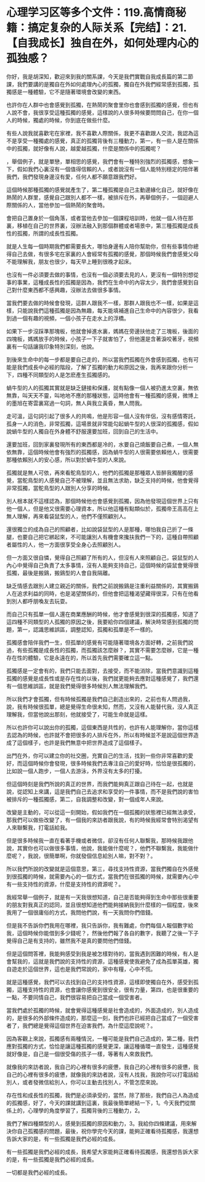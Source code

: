 # 心理学习区等多个文件：119.高情商秘籍：搞定复杂的人际关系【完结】：21.【自我成长】独自在外，如何处理内心的孤独感？

你好，我是胡深知，歡迎來到我的關系課，今天是我們實戰自我成長篇的第二節課，我們要講的是獨自在外如何處理內心的孤獨，獨自在外我們經常感到孤獨，孤獨感是一種體驗，它不是隨著環境會改變的東西。

也許你在人群中也會感覺到孤獨，在熱鬧的聚會里你也會感到孤獨的感覺，但也有人說不會，我很享受這種孤獨的感覺，這樣說的人很多時候要問問自己，在你一個人的時候，獨處的時候，你到底在做些什麼。

有些人說我就喜歡宅在家裡，我不喜歡人際關係，我更不喜歡跟人交流，我認為這不是享受一種獨處的感覺，真正的孤獨背後有三種動力，第一，有一些人是在關係中的孤獨，就好像有人說，越愛越孤獨，什麼是關係中的孤獨呢？

，舉個例子，就是單戀，單相思的感覺，我們會有一種特別強烈的孤獨感，想象一下，假如我們心裏沒有一個值得信賴的人，或者說沒有一個人能特別穩定的陪伴著我們，我們發現身邊沒有愛，任何人都不願意跟我們好。

這個時候那種孤獨的感覺就產生了，第二種孤獨是自己主動邊緣化自己，就好像在熱鬧的人群里，感覺自己跟別人都不一樣，被排斥在外，再舉個例子，一個迴避人際關係的人，當他參加一個熱鬧的聚會時。

會把自己置身於一個角落，或者當他去參加一個課程培訓時，他就一個人待在那裏，移植在自己的世界裏，沒辦法融入到那個群體或者場景中，第三種孤獨是成長性的孤獨，所謂的成長性孤獨。

就是人生每一個時期我們都需要長大，哪怕身邊有人陪你幫助你，但有些事情你總得自己去做，有很多宅在家裏的人會經常有孤獨的感覺，那個時候我們會感覺父母不能理解我，朋友也很少，每天早上睡到很晚才起床。

也沒有一件必須要去做的事情，也沒有一個必須要去見的人，更沒有一個特別想從事的事業，這種成長性的孤獨是因為，我們在生命中的內容太少，我們會感覺到自己對什麼東西都不感興趣，沒辦法去做很多事情。

當我們要去做的時候會發現，這群人跟我不一樣，那群人跟我也不一樣，如果是這樣，只能說我們這種孤獨是因為無趣，每天能填補進自己生命中的內容很少，我看到過一個有趣的視頻，一個小孩子在走水上的浮橋。

如果下一步沒踩準那塊板，他就會掉進水裏，媽媽在旁邊扶他走了三塊板，後面的四塊板，媽媽放手的時候，小孩子一下子就害怕了，但他還是含著淚咬著牙，視頻裏有一句話讓我印象特別深刻，他說。

到後來生命中的每一步都是要自己走的，所以當我們孤獨在外會感到孤獨，也有可能是我們成長中必經的階段，了解了孤獨的動力和原因之後，我再來跟你分析一下，四種不同類型的人是怎麽產生孤獨感的。

蝸牛型的人的孤獨其實就是缺乏鏈接和保護，就有點像一個人被扔進太空裏，無依無靠，叫天天不靈，叫地地不應的那種狀態，這時他會有一種孤獨的感覺，微博上的墨旭在寄雲裏寫過一句詞，無人與我立黃昏，無人問我。

走可溫，這句詞引起了很多人的共鳴，他是形容一個人沒有伴侶，沒有感情寄託，孤身一人的消色，非常孤獨，這場景就非常能勾起蝸牛型的人很深的孤獨感，假如說蝸牛型的人獨自在外身體不舒服還要加班，回到自己的生活中。

還要加班，回到家裏發現所有的東西都是冷的，水要自己燒飯要自己煮，一個人無依無靠，這個時候他會有強烈的孤獨感，因為蝸牛型的人很需要依賴他人，很需要那種依賴別人的安心感，所以對於蝸牛型的人來說。

孤獨就是無人可依，再來看鴕鳥型的人，他們的孤獨是那種眾人皆醉我獨醒的感覺，當鴕鳥型的人感覺自己不被理解，並且無法求助，缺乏支持的時候，他會覺得非常孤獨，當鴕鳥型的人跟別人分享的時候。

別人根本就不這樣認為，那個時候他也會感覺到孤獨，因為他發現這個世界上只有他一個人，但是他又很需要心理資本，所以他這種有點類似於，孤獨帝王高高在上無人理解，再來看袋鼠型的人，他們不僅照顧別人。

還很獨立的成為自己的照顧者，比如說袋鼠型的人是那種，哪怕我自己折了一條腿，也要自己把它綁起來，不可能讓別人有機會來攙扶我們一下的，這種自帶照顧者屬性的人，他一方面很享受全身心去照顧別人。

但一方面又很自憐，覺得自己照顧了所有的人，但沒有人來照顧自己，袋鼠型的人內心中覺得自己負責了太多事情，沒有人能夠支持自己，這個時候的袋鼠會覺得很孤獨，最後是搬鷄，搬鷄型的人會自我隔離。

缺乏情感去跟別人建立親近的關係，我們之前說搬鷄是注重利益關係的，其實搬鷄人在追求利益的同時，也是渴望關係的，但他會把這種渴望藏得很深，只有在他看到別人都呼朋喚友去玩耍。

而自己只有孤單一個人還在商業應酬的時候，他才會感覺到很深的孤獨感，知道了這四種不同類型的人孤獨的原因之後，我要給你四個建議，解決時常感到孤獨的問題，第一，認識思維誤區，調整認知，孤獨和孤單是不一樣的。

孤獨感會陪伴我們一生，但孤單的感覺有可能隨著環境各方面好轉，之前我們說過，有些孤獨是成長性的孤獨，而孤獨該怎麼辦？，其實不需要怎麼辦，它是一種存在性的體驗，它是永遠在的，所以首先我們需要確立這一點。

孤獨感是一定會有的，我們只能去面對，去接受，而不能消除，當我們意識到這種孤獨的感覺是成長性或是存在性的以後，我們就更能夠去應對這種感覺了，我們還有一個思維誤區，就是我們覺得很多時候別人無法理解我們。

所以我們才會孤獨，但有時候孤獨是我們自己創造出來的，之前也有人問過我，說，我有時候很孤單，總是覺得生命很未知，然而，又沒有人能替代我，沒人真正理解我，但當他說出那刻，他就接受了，可能生命就是這樣。

所以也許你可以說出你的孤獨，這個東西是共性的，也許有人能理解你，當你這樣去認為的時候，也許就不會把很多的人排斥在外，所以有時候並不是說這個世界造成了這個樣子，也許是我們無意中把世界造成了這個樣子。

出門在外，你可以建立你的社交圈，充實自己的生活，找到一些你非常喜歡的愛好，而這個時候你會發現，很多時候我們去專注自己的愛好時，恰恰是很孤獨的，比如說一個人跑步，一個人去游泳，外界沒有太多的打擾。

但這個時刻是我們所說的真正的世界，而我們能夠真正跟自己待在一起，也就是說，從認知上來講，這是我們自己去追求和享受的一件事情，而不是我們說的害怕被排斥的一種孤獨感，第二，自我調整和改變，對一個成年人來說。

改變是主動的，可以從這一刻開始，假如我們在一個孤獨的狀態裡已經無法承受，那我們可以做些改變了，有一個我的來訪者跟我說，有的時候我經常會特別渴望有人來聯繫我，打電話給我。

但是很多時候我一直在看著手機或者微信，卻沒有任何人聯繫我，那時候我跟他說，其實你也可以做很多事情，他說，我能做什麼呢？，他們不聯繫我，我能做什麼呢？，我說，很簡單啊，你就發個信息給別人嘛，對不對？。

所以我們所說的改變就是這個意思，第三，尋找支持性資源，當我們獨自在外感覺到很孤獨的時候，就需要內心的一個方式，當我們在很孤獨的時候，就需要內心中有一些支持性的資源，什麼是支持性的資源呢？。

我經常舉一個例子，就是有一天我很想知道，自己是否能夠得到生命中那些很重要的朋友對我真正的認同，並且很想知道他們能夠接納我到什麼樣的一個程度，後來我用了一個很庸俗的方式，我問他們說，有一天我問你們借錢。

但是我不告訴你們我用在哪裡，我只告訴你，我有難處，你們每個人報個數字給我，這個時候你能借到多少錢呢？，然後他們報了各自的數字，我聽了之後一下子覺得自己是有支持的，雖然我不是真的要問他們借錢。

但是這個問答裡，我能夠感受到我是被怎樣對待的，當我遇到困難的時候，有人是會幫我的，這就是我們說的支持性的資源，這種感覺使我避免了成為孤單英雄，獨自遊走於這個世界，這也是我們常說的，家中有糧，心中不慌。

就是這種感覺，我們可以去找到自己的支持性資源，這樣即使獨自在外，感受到孤獨，這種支持性的資源，也會讓你感覺到很安全，很有力量，第四，也是很重要的一點，不要同情自己，我們很容易把自己當成一個受害者。

當我們處於孤獨的時候，就會覺得這種感覺是社會造成的，外面造成的，別人造成的，是很多的外部條件造成的，那麼這一刻，我們也許已經把自己當成了一個受害者了，我們總是覺得這個世界在迫害我們，為什麼這麼說呢？。

因為客觀上來說，孤獨感有兩種情況，一種可能是我們自己造成的，第二種，我們應對孤獨的方式，恰恰是讓這種孤獨的感覺更深，讓這種循環一直發生，這種感覺就好像是，自己是一個很受傷的孩子一樣，等著有人來救我們。

就像我的來訪者說，我自己的心裡有很多的疲憊，我自己的心裡有很多的疲憊，我自己的心裡有很多的疲憊，就像我的來訪者說，沒有人找我，我說你可以打電話給別人，或者發微信給別人，你可以主動去找別人，不管怎麼來說。

存在性和成長性的孤獨，我們是必須承受的，當然，除了那些，我們自己人為造成的孤獨感，好了，今天的課就講到這裏，我最後簡單總結一下，1。今天我們從關係上的，心理學的角度學習了，孤獨背後的三種動力，2。

我們了解四種類型的人，感覺到孤獨的原因和動力，3。我給你四條建議，用來解決你自己孤獨感的問題，最後，祝你學完今天的課，能夠正確看待孤獨感，我還想告訴大家的是，有一些孤獨是我們必經的成長。

有一些孤獨是我們必經的成長，我希望大家能夠正確看待孤獨感，我還想告訴大家的是，有一些孤獨是我們必經的成長。

一切都是我們必經的成長。